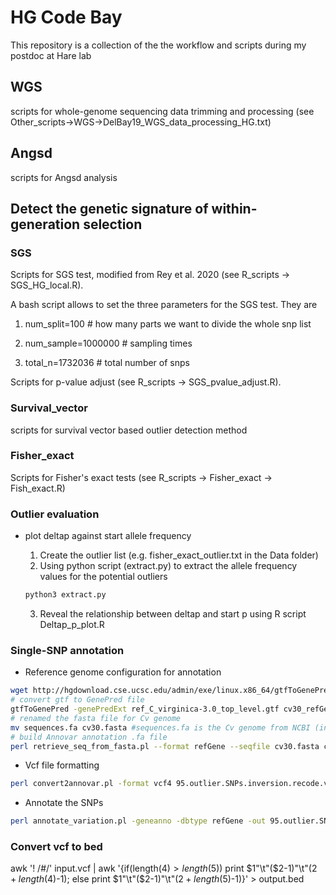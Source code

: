 # HG Code Bay

This repository is a collection of the the workflow and scripts during my postdoc at Hare lab

## WGS

scripts for whole-genome sequencing data trimming and processing (see Other_scripts->WGS->DelBay19_WGS_data_processing_HG.txt)

## Angsd 

scripts for Angsd analysis

## Detect the genetic signature of within-generation selection

### SGS

Scripts for SGS test, modified from Rey et al. 2020 (see R_scripts -> SGS_HG_local.R).  

A bash script allows to set the three parameters for the SGS test. They are 

1) num_split=100 # how many parts we want to divide the whole snp list  

2) num_sample=1000000 # sampling times

3) total_n=1732036 # total number of snps   

Scripts for p-value adjust (see R_scripts -> SGS_pvalue_adjust.R).

### Survival_vector

scripts for survival vector based outlier detection method 

### Fisher_exact

Scripts for Fisher's exact tests (see R_scripts -> Fisher_exact -> Fish_exact.R)

### Outlier evaluation

- plot deltap against start allele frequency

  1) Create the outlier list (e.g. fisher_exact_outlier.txt in the Data folder)    
  2) Using python script (extract.py) to extract the allele frequency values for the potential outliers    
  
  ```sh
  python3 extract.py
  ```

  3) Reveal the relationship between deltap and start p using R script Deltap_p_plot.R

### Single-SNP annotation

- Reference genome configuration for annotation

```sh
wget http://hgdownload.cse.ucsc.edu/admin/exe/linux.x86_64/gtfToGenePred
# convert gtf to GenePred file
gtfToGenePred -genePredExt ref_C_virginica-3.0_top_level.gtf cv30_refGene.txt
# renamed the fasta file for Cv genome
mv sequences.fa cv30.fasta #sequences.fa is the Cv genome from NCBI (including the mtDNA)
# build Annovar annotation .fa file
perl retrieve_seq_from_fasta.pl --format refGene --seqfile cv30.fasta cv30_refGene.txt --out cv30_refGeneMrna.fa
```

- Vcf file formatting

```sh
perl convert2annovar.pl -format vcf4 95.outlier.SNPs.inversion.recode.vcf -outfile 95.outlier.SNPs.inversion.avinput -allsample -withfreq
```

- Annotate the SNPs

```sh
perl annotate_variation.pl -geneanno -dbtype refGene -out 95.outlier.SNPs.inversion -build cv30 95.outlier.SNPs.inversion.avinput ./
```

### Convert vcf to bed

awk '! /\#/' input.vcf | awk '{if(length($4) > length($5)) print $1"\t"($2-1)"\t"($2+length($4)-1); else print $1"\t"($2-1)"\t"($2+length($5)-1)}' > output.bed
